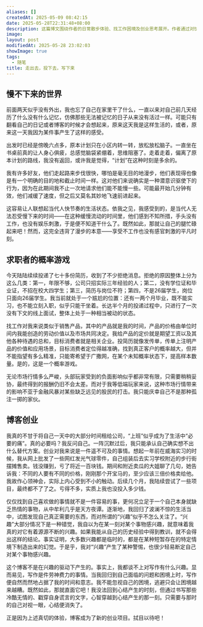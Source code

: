 ```yaml
---
aliases: []
createdAt: 2025-05-09 08:42:15
date: 2025-05-28T22:31:48+08:00
description: 这篇博文围绕作者的日常散步体验、找工作困境及创业思考展开。作者通过对快节奏生活的反思，剖析了现代人对“慢”的不适；在求职过程中感受到市场机制的不公平和无力；最终在多次创业尝试失败后，将博客作为直面现实、梳理心结的新起点。
image: 
layout: post
modifiedAt: 2025-05-28 23:02:03
showImage: true
tags:
  - 随笔
title: 走出去，投下去，写下来
---
```


## 慢不下来的世界

前面两天似乎没有外出，我也忘了自己在家里干了什么，一直以来对自己前几天经历了什么没有什么记忆，仿佛那些无法被记忆的日子从来没有活过一样。可能只有翻看自己的日记或者博客的时候才会想起来，原来这天我是这样生活的，或者，原来这一天我因为某件事产生了这样的感受。

出发时已经是傍晚六点多，原本计划只在小区内转一转，放松放松脑子。一直坐在书桌前真的让人身心俱疲，总感觉脑袋紧绷着，思维阻塞了。走着走着，偏离了原本计划的路线，我没有返回，或许我是觉得，“计划”在这种时刻是多余的。

我有许多好友，他们走起路来步伐很快，哪怕是毫无目的地漫步，他们表现得也像是有一个明确的目的地和截止时间一样。这对他们来说确实是一种潜意识驱使下的行为，因为在此期间我不止一次地请求他们能不能慢一些。可能最开始几分钟有效，他们减缓了速度，但之后又莫名其妙地飞速前进起来。

这容易让人联想起当代人快节奏的生活状态。依我之见，我感受到的，是当代人无法忍受慢下来的时间——在这种缓慢流动的时间里，他们感到不知所措，手头没有工作，也没有娱乐刺激，于是便不知道干什么了。既然如此，那就让自己的腿忙碌起来吧！然而，这完全违背了漫步的本意——享受不工作也没有感官刺激的平凡时刻。

## 求职者的概率游戏

今天陆陆续续投递了七十多份简历，收到了不少拒绝消息。拒绝的原因整体上分为这么几类：第一，年限不够，公司只招实际三年经验的人；第二，没有学位证和毕业证，不招在校大四学生；第三，简历与岗位不符；第四，不是26届学生，岗位只面向26届学生。我当前就处于一个尴尬的位置：还有一两个月毕业，既不能实习，也不能立刻入职，似乎只能干坐着。长达半个月的投递过程中，只进行了一次没有下文的线上面试，整体上处于一种相当被动的状态。

找工作对我来说类似于销售产品，其中的产品就是我的时间，产品的价格由单位时间内我能创造的劳动价值以及市场共同决定。我给产品的定价就是期望工资以及其他各种待遇的总和，目标消费者就是相关企业。投简历就像发传单，传单上注明产品的价值和应用场景，目标消费者定位得越准确，找到真正客户的概率越大，但并不能指望有多么精准，只能寄希望于广撒网，在某个未知概率状态下，提高样本数量。是的，这是一个概率游戏。

无论市场行情多么严峻，头部玩家受到的负面影响似乎都非常有限，只需要稍稍妥协，最终得到的报酬仍旧不会太差。而对于我等低端玩家来说，这种市场行情带来的影响不亚于金融风暴对某些缺乏远见的股民的打击。我只能庆幸自己不是那种孤注一掷的家伙。

## 博客创业

我真的不甘于将自己一天中的大部分时间租给公司，“上班”似乎成为了生活中“必要的痛”。真的必要吗？我反问自己。一阵沉默过后，我只能承认自己确实想不出什么替代方案。创业对我来说是一件遥不可及的事情。想起一年前在威海实习的时候，我从网上批发了一些网红发光气球零件，自己组装后去实习学校附近的步行街摆摊售卖。钱没赚到，亏了将近一百块钱。期间和附近卖瓜的大姐聊了几句，她告诉我：不同的人要有不同的价格，刚刚那个开宝马的，至少应该三倍价格卖给他。我故作心领神会，实际上内心受到不小的触动。后续几个月，我陆续尝试了一些项目，最终都不了了之。亏得不多，实质上我也没投入多少钱。

仅仅找到自己喜欢做的事情就不是一件容易的事，更何况立足于一个自己本身就缺乏热情的事物，从中牟利几乎是天方夜谭。逐渐地，我回归了波澜不惊的生活当中，试图发现自己真正需要的东西，而对所谓的“兴趣”似乎不怎么关注了。“兴趣”大部分情况下是一种错觉，我自以为在某一刻对某个事物感兴趣，就意味着我真的对它有着源源不断的兴趣。如果我能从自己的历史经验中得到教训，就不会得出这样的结论。事实证明，大多数兴趣都是临时的，都是在某种短暂存在的特定情境下制造出来的幻觉。于是乎，我对“兴趣”产生了某种警惕，也很少轻易断定自己对某个事物感兴趣。

这个博客不是在兴趣的驱动下产生的。事实上，我都谈不上对写作有什么兴趣。显而易见，写作是件劳神费力的事情。当我回归到自己面临的问题和困境上时，写作便自然而然地占据了我的时间和意志。我不能忽视自己的困境，逃避只会让困境越来越糟。既然如此，那就直面它吧！我没法回到心结产生的时刻，但通过书写那些冷酷无情的、戳穿自身谎言的文字，心智穿越到心结产生的那一刻。只需要与那时的自己对视一眼，心结便消失了。

正是因为上述真切的体验，博客成为了新的创业项目。拭目以待吧！
